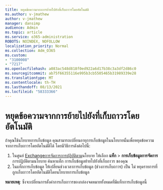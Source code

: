```yaml
---
title: หยุดข้อความจากการย้ายไปยังที่เก็บถาวรโดยอัตโนมัติ
ms.author: v-jmathew
author: v-jmathew
manager: dansimp
audience: Admin
ms.topic: article
ms.service: o365-administration
ROBOTS: NOINDEX, NOFOLLOW
localization_priority: Normal
ms.collection: Adm_O365
ms.custom:
- "3100008"
- "7217"
ms.openlocfilehash: a083ac548d818f0ed922a6d17b38c3a3df2d86c0
ms.sourcegitcommit: ab75f66355116e995b3cb5505465b31989339e28
ms.translationtype: MT
ms.contentlocale: th-TH
ms.lasthandoff: 08/13/2021
ms.locfileid: "58333366"
---
```

# <a name="stop-messages-from-moving-to-the-archive-automatically"></a>หยุดข้อความจากการย้ายไปยังที่เก็บถาวรโดยอัตโนมัติ

ถ้าคุณใช้นโยบายการเก็บข้อมูล คุณสามารถเปลี่ยนอายุการเก็บข้อมูลในนโยบายนั้นเพื่อหยุดข้อความจากการเก็บถาวรโดยอัตโนมัติได้ โดยมีวิธีการดังต่อไปนี้:

1. ในศูนย์ [Exchangeการจัดการการปฏิบัติตาม](https://go.microsoft.com/fwlink/?linkid=2059104)นโยบาย ให้เลือก **แท็ก**  >  **การเก็บข้อมูลการจัดการ** การปฏิบัติตามนโยบาย ค้นหาแท็ก การเก็บข้อมูลย้ายไปยังที่เก็บถาวร ของคุณ
2. ในแท็กการเก็บข้อมูล ให้เปลี่ยนช่วงเวลาการเก็บข้อมูล (ช่วงการเก็บถาวร) เป็น ไม่ หยุดรายการที่ถูกเก็บถาวรโดยอัตโนมัติโดยนโยบายการเก็บข้อมูล

**หมายเหตุ**: ซึ่งจะเปลี่ยนการตั้งค่าการเก็บถาวรของกล่องจดหมายทั้งหมดที่มีแท็กการเก็บข้อมูลนี้
